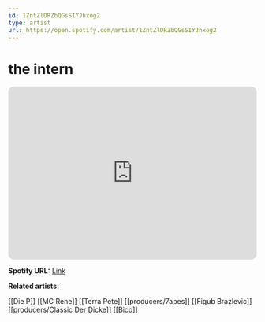 ```yaml
---
id: 1ZntZlDRZbQGsSIYJhxog2
type: artist
url: https://open.spotify.com/artist/1ZntZlDRZbQGsSIYJhxog2
---
```

# the intern

<iframe style="border-radius:12px" src="https://open.spotify.com/embed/artist/1ZntZlDRZbQGsSIYJhxog2" width="100%" height="352" frameBorder="0" allowfullscreen="" allow="autoplay; clipboard-write; encrypted-media; fullscreen; picture-in-picture" loading="lazy"></iframe>

**Spotify URL:** [Link](https://open.spotify.com/artist/1ZntZlDRZbQGsSIYJhxog2)

**Related artists:**

[[Die P]]
[[MC Rene]]
[[Terra Pete]]
[[producers/7apes]]
[[Figub Brazlevic]]
[[producers/Classic Der Dicke]]
[[Bico]]
